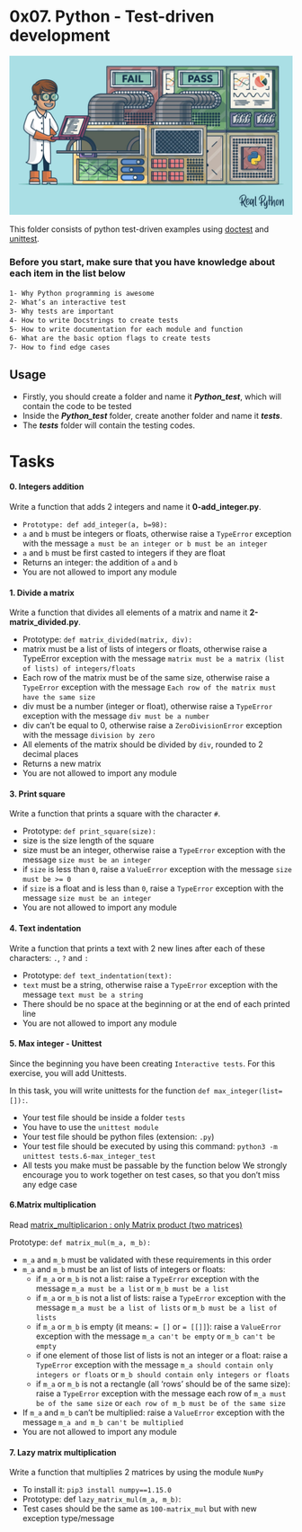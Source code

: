 # **0x07. Python - Test-driven development**
![Test-driven development](1.jpeg)

This folder consists of python test-driven examples using [doctest](https://docs.python.org/3.4/library/doctest.html) and [unittest](https://docs.python.org/3.4/library/unittest.html).

### Before you start, make sure that you have knowledge about each item in the list below

    1- Why Python programming is awesome
    2- What’s an interactive test
    3- Why tests are important
    4- How to write Docstrings to create tests
    5- How to write documentation for each module and function
    6- What are the basic option flags to create tests
    7- How to find edge cases

## Usage
- Firstly, you should create a folder and name it ***Python_test***, which will contain the code to be tested
- Inside the ***Python_test*** folder, create another folder and name it ***tests***.
- The ***tests*** folder will contain the testing codes.


# Tasks
#### **0. Integers addition**

Write a function that adds 2 integers and name it **0-add_integer.py**.

- `Prototype: def add_integer(a, b=98):`
- `a` and `b` must be integers or floats, otherwise raise a `TypeError` exception with the message `a must be an integer or b must be an integer`
- `a` and `b` must be first casted to integers if they are float
- Returns an integer: the addition of `a` and `b`
- You are not allowed to import any module

#### **1. Divide a matrix**
Write a function that divides all elements of a matrix and name it **2-matrix_divided.py**.

- Prototype: `def matrix_divided(matrix, div):`
- matrix must be a list of lists of integers or floats, otherwise raise a TypeError exception with the message `matrix must be a matrix (list of lists) of integers/floats`
- Each row of the matrix must be of the same size, otherwise raise a `TypeError` exception with the message `Each row of the matrix must have the same size`
- div must be a number (integer or float), otherwise raise a `TypeError` exception with the message `div must be a number`
- div can’t be equal to 0, otherwise raise a `ZeroDivisionError` exception with the message `division by zero`
- All elements of the matrix should be divided by `div`, rounded to 2 decimal places
- Returns a new matrix
- You are not allowed to import any module

#### **3. Print square**
Write a function that prints a square with the character `#`.

- Prototype: `def print_square(size):`
- size is the size length of the square
- size must be an integer, otherwise raise a `TypeError` exception with the message `size must be an integer`
- if `size` is less than `0`, raise a `ValueError` exception with the message `size must be >= 0`
- if `size` is a float and is less than `0`, raise a `TypeError` exception with the message `size must be an integer`
- You are not allowed to import any module

#### **4. Text indentation**
Write a function that prints a text with 2 new lines after each of these characters: `.`, `?` and `:`

- Prototype: `def text_indentation(text):`
- `text` must be a string, otherwise raise a `TypeError` exception with the message `text must be a string`
- There should be no space at the beginning or at the end of each printed line
- You are not allowed to import any module

#### **5. Max integer - Unittest**
 
Since the beginning you have been creating `Interactive tests`. For this exercise, you will add Unittests.

In this task, you will write unittests for the function `def max_integer(list=[]):`.

- Your test file should be inside a folder `tests`
- You have to use the `unittest module`
- Your test file should be python files (extension: `.py`)
- Your test file should be executed by using this command: `python3 -m unittest tests.6-max_integer_test`
- All tests you make must be passable by the function below
We strongly encourage you to work together on test cases, so that you don’t miss any edge case

#### **6.Matrix multiplication** 

Read [matrix_multiplicarion : only Matrix product (two matrices)](https://en.wikipedia.org/wiki/Matrix_multiplication)

Prototype: `def matrix_mul(m_a, m_b):`

- `m_a` and `m_b` must be validated with these requirements in this order
- `m_a` and `m_b` must be an list of lists of integers or floats:
  - if `m_a` or `m_b` is not a list: raise a `TypeError` exception with the message `m_a must be a list` or `m_b must be a list`
   - if `m_a` or `m_b` is not a list of lists: raise a `TypeError` exception with the message `m_a must be a list of lists` or `m_b must be a list of lists`
   - if `m_a` or `m_b` is empty (it means: `= []` or `= [[]]`): raise a `ValueError` exception with the message `m_a can't be empty` or `m_b can't be empty`
   - if one element of those list of lists is not an integer or a float: raise a `TypeError` exception with the message `m_a should contain only integers or floats` or `m_b should contain only integers or floats`
   - if `m_a` or `m_b` is not a rectangle (all ‘rows’ should be of the same size): raise a `TypeError` exception with the message each row of `m_a must be of the same size` or `each row of m_b must be of the same size`
- If `m_a` and `m_b` can’t be multiplied: raise a `ValueError` exception with the message `m_a and m_b can't be multiplied`
- You are not allowed to import any module

#### **7. Lazy matrix multiplication**

Write a function that multiplies 2 matrices by using the module `NumPy`

- To install it: `pip3 install numpy==1.15.0`
- Prototype: def `lazy_matrix_mul(m_a, m_b)`:
- Test cases should be the same as `100-matrix_mul` but with new exception type/message
